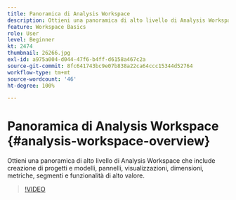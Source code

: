 ```yaml
---
title: Panoramica di Analysis Workspace
description: Ottieni una panoramica di alto livello di Analysis Workspace che include creazione di progetti e modelli, pannelli, visualizzazioni, dimensioni, metriche, segmenti e funzionalità di alto valore.
feature: Workspace Basics
role: User
level: Beginner
kt: 2474
thumbnail: 26266.jpg
exl-id: a975a004-d044-47f6-b4ff-d6158a467c2a
source-git-commit: 8fc641743bc9e07b838a22ca64ccc15344d52764
workflow-type: tm+mt
source-wordcount: '46'
ht-degree: 100%

---
```


# Panoramica di Analysis Workspace {#analysis-workspace-overview}

Ottieni una panoramica di alto livello di Analysis Workspace che include creazione di progetti e modelli, pannelli, visualizzazioni, dimensioni, metriche, segmenti e funzionalità di alto valore.

>[!VIDEO](https://video.tv.adobe.com/v/26266/?quality=12&learn=on)
